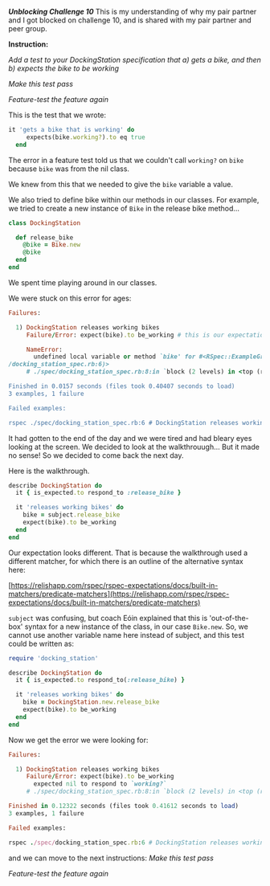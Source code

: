 ***Unblocking Challenge 10***
This is my understanding of why my pair partner and I got blocked on challenge 10, and is shared with my pair partner and peer group. 

**Instruction:**

*Add a test to your DockingStation specification that a) gets a bike, and then b) expects the bike to be working*

*Make this test pass*

*Feature-test the feature again*

This is the test that we wrote: 

```ruby
it 'gets a bike that is working' do
     expects(bike.working?).to eq true
  end
```

The error in a feature test told us that we couldn't call `working?` on `bike` because `bike` was from the nil class. 

We knew from this that we needed to give the `bike` variable a value. 

We also tried to define bike within our methods in our classes. For example, we tried to create a new instance of `Bike` in the release bike method...

```ruby
class DockingStation

  def release_bike
    @bike = Bike.new
    @bike
  end
end
```

We spent time playing around in our classes. 

We were stuck on this error for ages: 

```ruby
Failures:

  1) DockingStation releases working bikes
     Failure/Error: expect(bike).to be_working # this is our expectation.

     NameError:
       undefined local variable or method `bike' for #<RSpec::ExampleGroups::DockingStation "releases working bikes" (./spec
/docking_station_spec.rb:6)>
     # ./spec/docking_station_spec.rb:8:in `block (2 levels) in <top (required)>'

Finished in 0.0157 seconds (files took 0.40407 seconds to load)
3 examples, 1 failure

Failed examples:

rspec ./spec/docking_station_spec.rb:6 # DockingStation releases working bikes
```

It had gotten to the end of the day and we were tired and had bleary eyes looking at the screen. We decided to look at the walkthrouugh... But it made no sense! So we decided to come back the next day. 

Here is the walkthrough. 

```ruby
describe DockingStation do
  it { is_expected.to respond_to :release_bike }

  it 'releases working bikes' do
    bike = subject.release_bike
    expect(bike).to be_working
  end
end
```

Our expectation looks different. That is because the walkthrough used a different matcher, for which there is an outline of the alternative syntax here: 

[https://relishapp.com/rspec/rspec-expectations/docs/built-in-matchers/predicate-matchers](https://relishapp.com/rspec/rspec-expectations/docs/built-in-matchers/predicate-matchers)

`subject` was confusing, but coach Eóin explained that this is 'out-of-the-box' syntax for a new instance of the class, in our case `Bike.new`. So, we cannot use another variable name here instead of subject, and this test could be written as: 

```ruby
require 'docking_station'

describe DockingStation do
  it { is_expected.to respond_to(:release_bike) }

  it 'releases working bikes' do
    bike = DockingStation.new.release_bike 
    expect(bike).to be_working 
  end
end
```

Now we get the error we were looking for: 

```ruby
Failures:

  1) DockingStation releases working bikes
     Failure/Error: expect(bike).to be_working
       expected nil to respond to `working?`
     # ./spec/docking_station_spec.rb:8:in `block (2 levels) in <top (required)>'

Finished in 0.12322 seconds (files took 0.41612 seconds to load)
3 examples, 1 failure

Failed examples:

rspec ./spec/docking_station_spec.rb:6 # DockingStation releases working bikes
```

and we can move to the next instructions:
*Make this test pass*

*Feature-test the feature again*

